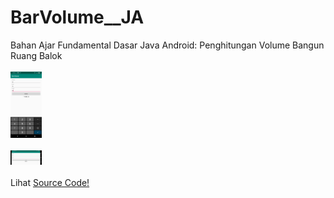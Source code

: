 # BarVolume__JA
Bahan Ajar Fundamental Dasar Java Android: Penghitungan Volume Bangun Ruang Balok<br><br>
<img src="https://github.com/RizkyKhapidsyah/BarVolume__JA/blob/master/(results)/Screenshot_20190905-015236.png" width="50" length="120"><br><br>
<img src="https://github.com/RizkyKhapidsyah/BarVolume__JA/blob/master/(results)/Screenshot_20190905-015245.png" width="50" length="120"><br><br>
Lihat <a href="https://github.com/RizkyKhapidsyah/BarVolume__JA/blob/master/app/src/main/java/com/rizkykhapidsyah/picodiploma/barvolume/MainActivity.java">Source Code!</a>
